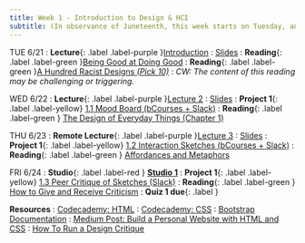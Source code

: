 ```yaml
---
title: Week 1 - Introduction to Design & HCI 
subtitle: (In observance of Juneteenth, this week starts on Tuesday, and Studio class will occur on Friday instead of Monday.)
---
```


TUE 6/21
: **Lecture**{: .label .label-purple }[Introduction](#)
  : [Slides](https://docs.google.com/presentation/d/1PXm752w9YOqAA-VreXNPp-oiikC9ajAUP2Xu-hxfPLg/edit?usp=sharing)
: **Reading**{: .label .label-green }[Being Good at Doing Good](https://storage.googleapis.com/pub-tools-public-publication-data/pdf/45295.pdf)
: **<bold>Reading</bold>**{: .label .label-green }[<normal>A Hundred Racist Designs </normal>_(Pick 10)_](https://otlhogilegordon.medium.com/a-hundred-racist-designs-ff713cd5aa42)
  : _CW: The content of this reading may be challenging or triggering._

WED 6/22
: **Lecture**{: .label .label-purple }[Lecture 2](#)
  : [Slides](#)
: **Project 1**{: .label .label-yellow} [1.1 Mood Board (bCourses + Slack)](https://docs.google.com/document/d/1Mf5QVn8_z3vfibqNRhxOGoPPZRq6AQPPeuAg2zpdQNU/edit?usp=sharing)
: **Reading**{: .label .label-green } [The Design of Everyday Things (Chapter 1)](https://drive.google.com/file/d/1UhJckNhGz-R50ztGZC8z9W32tIlGGP8B/view?usp=sharing)



THU 6/23
: **Remote Lecture**{: .label .label-purple }[Lecture 3](#)
   : [Slides](#)
: **Project 1**{: .label .label-yellow} [1.2 Interaction Sketches (bCourses + Slack)](https://docs.google.com/document/d/1Mf5QVn8_z3vfibqNRhxOGoPPZRq6AQPPeuAg2zpdQNU/edit?usp=sharing)
: **Reading**{: .label .label-green } [Affordances and Metaphors](https://www.joelonsoftware.com/2000/04/18/affordances-and-metaphors/)



FRI 6/24
: **Studio**{: .label .label-red } [**Studio 1**](#)
: **Project 1**{: .label .label-yellow} [1.3 Peer Critique of Sketches (Slack)](https://docs.google.com/document/d/1Mf5QVn8_z3vfibqNRhxOGoPPZRq6AQPPeuAg2zpdQNU/edit?usp=sharing)
: **Reading**{: .label .label-green } [How to Give and Receive Criticism](https://scottberkun.com/essays/35-how-to-give-and-receive-criticism/)
: **Quiz 1 due**{: .label }


**Resources**
: [Codecademy: HTML](https://www.codecademy.com/learn/learn-html)
: [Codecademy: CSS](https://www.codecademy.com/learn/learn-css)
: [Bootstrap Documentation](https://getbootstrap.com/docs/4.1/getting-started/introduction/)
: [Medium Post: Build a Personal Website with HTML and CSS](https://medium.com/@ianjsikes/build-a-personal-website-with-html-and-css-part-1-3013fb5dacd4)
: [How To Run a Design Critique](https://scottberkun.com/essays/23-how-to-run-a-design-critique/)


